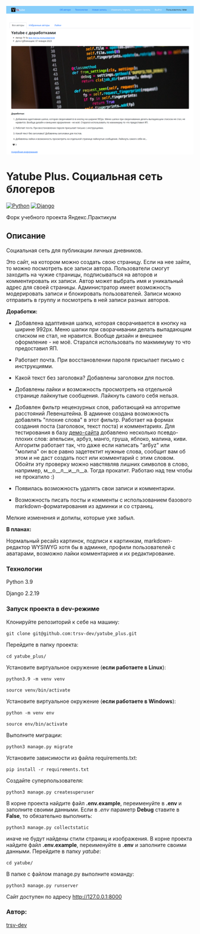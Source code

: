 ![](screenshot.png)
 # Yatube Plus. Социальная сеть блогеров

[![Python](https://img.shields.io/badge/-Python-464646?style=flat-square&logo=Python)](https://www.python.org/)
[![Django](https://img.shields.io/badge/-Django-464646?style=flat-square&logo=Django)](https://www.djangoproject.com/)

 Форк учебного проекта Яндекс.Практикум

## Описание
Социальная сеть для публикации личных дневников.

Это сайт, на котором можно создать свою страницу. Если на нее зайти, то можно посмотреть все записи автора.
Пользователи смогут заходить на чужие страницы, подписываться на авторов и комментировать их записи.
Автор может выбрать имя и уникальный адрес для своей страницы.
Администратор имеет возможность модерировать записи и блокировать пользователей. Записи можно отправить в группу и посмотреть в ней записи разных авторов.

**Доработки:**

- Добавлена адаптивная шапка, которая сворачивается в кнопку на ширине 992px. Меню шапки при сворачивании делать выпадающим списком не стал, не нравится. Вообще дизайн и внешнее оформление - не моё. Старался использовать по макмимуму то что предоставил ЯП.

- Работает почта. При восстановлении пароля присылает письмо с инструкциями.

- Какой текст без заголовка? Добавлены заголовки для постов.

- Добавлены лайки и возможность просмотреть на отдельной странице лайкнутые сообщения. Лайкнуть самого себя нельзя.

- Добавлен фильтр нецензурных слов, работающий на алгоритме расстояний Левенштейна. В админке создана возможность добавлять "плохие слова" в этот фильтр. Работает на формах создания поста (заголовок, текст поста) и комментариях. Для тестирования в базу [демо-сайта](https://trsv-dev.ru) добавлено несколько псевдо-плохих слов: апельсин, арбуз, манго, груша, яблоко, малина, киви. Алгоритм работает так, что даже если написать "аr6уz" или "молиnа" он все равно задетектит нужные слова, сообщит вам об этом и не даст создать пост или комментарий с этим словом. Обойти эту проверку можно навстявляв лишних символов в слово, например, м__о__л__и__n__а. Тогда прокатит. Работаю над тем чтобы не прокатило :)

- Появилась возможность удалять свои записи и комментарии.

- Возможность писать посты и комменты с использованием базового markdown-форматирования из админки и со страниц.

Мелкие изменения и допилы, которые уже забыл.


**В планах:**

Нормальный ресайз картинок, подписи к картинкам, markdown-редактор WYSIWYG хотя бы в админке, профили пользователей с аватарами, возможно лайки комментариев и их редактирование.
### Технологии
Python 3.9

Django 2.2.19
### Запуск проекта в dev-режиме
Клонируйте репозиторий к себе на машину:
```
git clone git@github.com:trsv-dev/yatube_plus.git
```
Перейдите в папку проекта:
```
cd yatube_plus/
```
Установите виртуальное окружение (**если работаете в Linux**):
```
python3.9 -m venv venv
```
```
source venv/bin/activate
```
Установите виртуальное окружение (**если работаете в  Windows**):
```
python -m venv env
```
```
source env/bin/activate
```
Выполните миграции:
```
python3 manage.py migrate
```
Установите зависимости из файла requirements.txt:
```
pip install -r requirements.txt
``` 
Создайте суперпользователя:
```
python3 manage.py createsuperuser
```
В корне проекта найдите файл **.env.example**, переименуйте в **.env** и заполните своими данными.
Если в _.env_ параметр **Debug** ставите в **False**, то обязательно выполнить: 
```
python3 manage.py collectstatic
```
иначе не будут найдены стили страниц и изображения.
В корне проекта найдите файл **.env.example**, переименуйте в **.env** и заполните своими данными.
Перейдите в папку _yatube_:
```
cd yatube/
```
В папке с файлом manage.py выполните команду:
```
python3 manage.py runserver
```
Сайт доступен по адресу http://127.0.0.1:8000

### Автор:
[trsv-dev](https://github.com/trsv-dev)